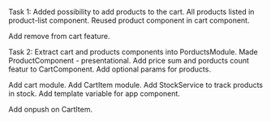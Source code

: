 Task 1:
Added possibility to add products to the cart.
All products listed in product-list component.
Reused product component in cart component.

Add remove from cart feature.

Task 2:
Extract cart and products components into PorductsModule.
Made ProductComponent - presentational.
Add price sum and porducts count featur to CartComponent.
Add optional params for products.

Add cart module.
Add CartItem module.
Add StockService to track products in stock.
Add template variable for app component.

Add onpush on CartItem.
